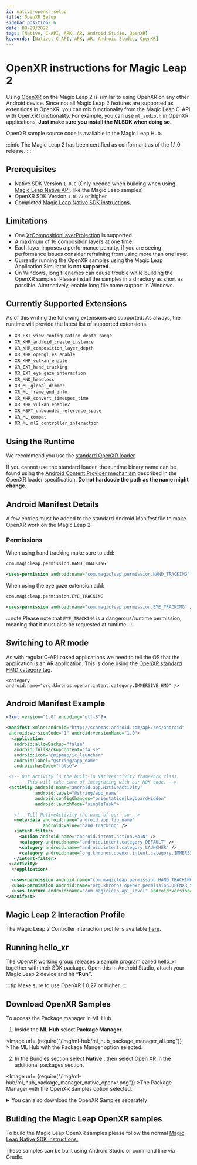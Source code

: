 ```yaml
---
id: native-openxr-setup
title: OpenXR Setup
sidebar_position: 6
date: 08/29/2022
tags: [Native, C-API, APK, AR, Android Studio, OpenXR]
keywords: [Native, C-API, APK, AR, Android Studio, OpenXR]
---
```


# OpenXR instructions for Magic Leap 2

Using [OpenXR](https://registry.khronos.org/OpenXR/specs/1.0/html/xrspec.html) on the Magic Leap 2 is similar to using OpenXR on any other Android device. Since not all Magic Leap 2 features are supported as extensions in OpenXR, you can mix functionality from the Magic Leap C-API with OpenXR functionality. For example, you can use `ml_audio.h` in OpenXR applications. **Just make sure you install the MLSDK when doing so.**

OpenXR sample source code is available in the Magic Leap Hub.

:::info
The Magic Leap 2 has been certified as conformant as of the 1.1.0 release.
:::

## Prerequisites

- Native SDK Version `1.0.0` (Only needed when building when using [Magic Leap Native API](/versioned_docs/version-14-Jun-2023/versioned_docs/version-14-Jun-2023/api-ref/api/indexpage.md), like the Magic Leap samples)
- OpenXR SDK Version `1.0.27` or higher
- Completed [Magic Leap Native SDK instructions.](/versioned_docs/version-14-Jun-2023/versioned_docs/version-14-Jun-2023/guides/native/getting-started/native-getting-started)

## Limitations

- One [XrCompositionLayerProjection](https://registry.khronos.org/OpenXR/specs/1.0/html/xrspec.html#XrCompositionLayerProjection) is supported.
- A maximum of 16 composition layers at one time.
- Each layer imposes a performance penalty, if you are seeing performance issues consider refraining from using more than one layer.
- Currently running the OpenXR samples using the Magic Leap Application Simulator is **not supported**.
- On Windows, long filenames can cause trouble while building the OpenXR samples. Please install the samples in a directory as short as possible. Alternatively, enable long file name support in Windows.

## Currently Supported Extensions

As of this writing the following extensions are supported. As always, the runtime will provide the latest list of supported extensions.

- `XR_EXT_view_configuration_depth_range`
- `XR_KHR_android_create_instance`
- `XR_KHR_composition_layer_depth`
- `XR_KHR_opengl_es_enable`
- `XR_KHR_vulkan_enable`
- `XR_EXT_hand_tracking`
- `XR_EXT_eye_gaze_interaction`
- `XR_MND_headless`
- `XR_ML_global_dimmer`
- `XR_ML_frame_end_info`
- `XR_KHR_convert_timespec_time`
- `XR_KHR_vulkan_enable2`
- `XR_MSFT_unbounded_reference_space`
- `XR_ML_compat`
- `XR_ML_ml2_controller_interaction`

## Using the Runtime

We recommend you use the [standard OpenXR loader](https://github.com/KhronosGroup/OpenXR-SDK).

If you cannot use the standard loader, the runtime binary name can be found using the [Android Content Provider mechanism](https://registry.khronos.org/OpenXR/specs/1.0/loader.html#active-runtime-information) described in the OpenXR loader specification. **Do not hardcode the path as the name might change.**

## Android Manifest Details

A few entries must be added to the standard Android Manifest file to make OpenXR work on the Magic Leap 2.

### Permissions

When using hand tracking make sure to add:

```xml
com.magicleap.permission.HAND_TRACKING

<uses-permission android:name="com.magicleap.permission.HAND_TRACKING" />
```

When using the eye gaze extension add:

```xml
com.magicleap.permission.EYE_TRACKING

<uses-permission android:name="com.magicleap.permission.EYE_TRACKING" />
```

:::note
Please note that `EYE_TRACKING` is a dangerous/runtime permission, meaning that it must also be requested at runtime.
:::

## Switching to AR mode

As with regular C-API based applications we need to tell the OS that the application is an AR application. This is done using the [OpenXR standard HMD category tag](https://registry.khronos.org/OpenXR/specs/1.0/html/xrspec.html#android-runtime-category).

`<category android:name="org.khronos.openxr.intent.category.IMMERSIVE_HMD" />`

## Android Manifest Example

```xml
<?xml version="1.0" encoding="utf-8"?>

<manifest xmlns:android="http://schemas.android.com/apk/res/android"
 android:versionCode="1" android:versionName="1.0">
  <application
   android:allowBackup="false"
   android:fullBackupContent="false"
   android:icon="@mipmap/ic_launcher"
   android:label="@string/app_name"
   android:hasCode="false">

 <!-- Our activity is the built-in NativeActivity framework class.
     	This will take care of integrating with our NDK code. -->
 <activity android:name="android.app.NativeActivity"
           android:label="@string/app_name"
           android:configChanges="orientation|keyboardHidden"
           android:launchMode="singleTask">

   <!-- Tell NativeActivity the name of our .so -->
   <meta-data android:name="android.app.lib_name"
              android:value="hand_tracking" />
   <intent-filter>
     <action android:name="android.intent.action.MAIN" />
     <category android:name="android.intent.category.DEFAULT" />
     <category android:name="android.intent.category.LAUNCHER" />
     <category android:name="org.khronos.openxr.intent.category.IMMERSIVE_HMD" />
   </intent-filter>
 </activity>
  </application>

  <uses-permission android:name="com.magicleap.permission.HAND_TRACKING" />
  <uses-permission android:name="org.khronos.openxr.permission.OPENXR_SYSTEM" />
  <uses-feature android:name="com.magicleap.api_level" android:version="20" />
</manifest>

```

## Magic Leap 2 Interaction Profile

The Magic Leap 2 Controller interaction profile is available [here](https://registry.khronos.org/OpenXR/specs/1.0/html/xrspec.html#XR_ML_ml2_controller_interaction).


## Running hello_xr

The OpenXR working group releases a sample program called [hello_xr](https://github.com/KhronosGroup/OpenXR-SDK-Source/tree/main/src/tests/hello_xr) together with their SDK package. Open this in Android Studio, attach your Magic Leap 2 device and hit **“Run”**.

:::tip
Make sure to use OpenXR 1.0.27 or higher.
:::

## Download OpenXR Samples

To access the Package manager in ML Hub

1. Inside the **ML Hub** select **Package Manager**.

<Image url= {require("/img/ml-hub/ml_hub_package_manager_all.png")} >The ML Hub with the Package Manger option selected.</Image>

2. In the Bundles section select **Native** , then select Open XR in the additional packages section.

<Image url= {require("/img/ml-hub/ml_hub_package_manager_native_openxr.png")} >The Package Manager with the OpenXR Samples option selected.</Image>

<details> 

<summary> You can also download the OpenXR Samples separately </summary>

1. Inside the **Package Manager** select **All**.

<Image url= {require("/img/ml-hub/ml_hub_package_manager.png")} >The the Package Manger with the **All** tab selected.</Image>

2. Then find and select the download icon for the OpenXR Samples . Located under the **Common Packages** section.

<Image url= {require("/img/ml-hub/ml_hub_package_manager_native_openxr.png")} >The Package Manager with the OpenXR Samples option selected.</Image>

</details>

## Building the Magic Leap OpenXR samples

To build the Magic Leap OpenXR samples please follow the normal [Magic Leap Native SDK instructions.](/versioned_docs/version-14-Jun-2023/versioned_docs/version-14-Jun-2023/guides/native/getting-started/native-getting-started).

These samples can be built using Android Studio or command line via Gradle.
